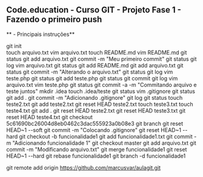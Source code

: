## Code.education - Curso GIT - Projeto Fase 1 - Fazendo o primeiro push

** - Principais instruções**

git init<br />
touch arquivo.txt
vim arquivo.txt
touch README.md
vim README.md
git status
git add arquivo.txt
git commit -m "Meu primeiro commit"
git status
git log
vim arquivo.txt
git status
git add README.md
git add arquivo.txt
git status
git commit -m "Alterando o arquivo.txt"
git status
git log
vim teste.php
git status
git add teste.php
git status
git commit
git log
vim arquivo.txt
vim teste.php
git status
git commit -a -m "Commitando arquivo e teste juntos"
mkdir .idea
touch .idea/teste
git status
vim .gitignore
git status
git add .
git commit -m "Adicionando .gitignore"
git log
git status
touch teste2.txt
git add teste2.txt
git reset HEAD teste2.txt
touch teste3.txt
touch teste4.txt
git add .
git reset HEAD teste2.txt
git reset HEAD teste3.txt
git reset HEAD teste4.txt
git checkout 5c61690bc26004d8eb0462c3dac555923a0b08e3
git branch
git reset HEAD~1 --soft
git commit -m "Colocando .gitignore"
git reset HEAD~1 --hard
git checkout -b funcionalidade1
git add funcionalidade1.txt
git commit -m "Adicionando funcionalidade 1"
git checkout master
git add arquivo.txt
git commit -m "Modificando arquivo.txt"
git merge funcionalidade1
git reset HEAD~1 --hard
git rebase funcionalidade1
git branch -d funcionalidade1

git remote add origin https://github.com/marcusvar/aulagit.git

